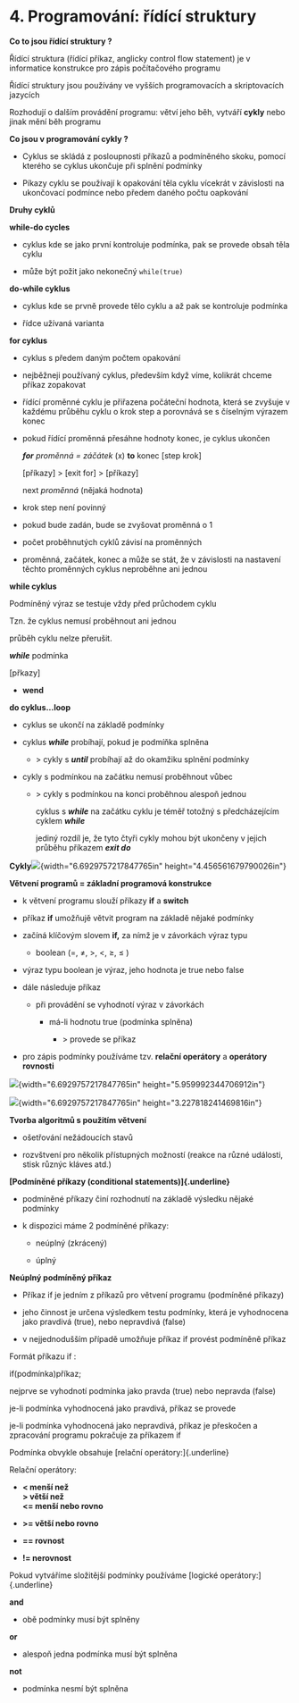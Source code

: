 # 4. Programování: řídící struktury

**Co to jsou řídící struktury ?**

Řídící struktura (řídící příkaz, anglicky control flow statement) je v
informatice konstrukce pro zápis počítačového programu

Řídící struktury jsou používány ve vyšších programovacích a
skriptovacích jazycích

Rozhodují o dalším provádění programu: větví jeho běh, vytváří **cykly**
nebo jinak mění běh programu

**Co jsou v programování cykly ?**

-   Cyklus se skládá z posloupnosti příkazů a podmíněného skoku, pomocí
    kterého se cyklus ukončuje při splnění podmínky

-   Píkazy cyklu se používají k opakování těla cyklu vícekrát v
    závislosti na ukončovací podmínce nebo předem daného počtu oapkování

**Druhy cyklů**

**while-do cycles**

-   cyklus kde se jako první kontroluje podmínka, pak se provede obsah těla cyklu

-   může být požit jako nekonečný ```while(true)```
    
**do-while cyklus**

-   cyklus kde se prvně provede tělo cyklu a až pak se kontroluje podmínka

-   řídce užívaná varianta

**for cyklus**

-   cyklus s předem daným počtem opakování

-   nejběžneji používaný cyklus, především když víme, kolikrát chceme
    příkaz zopakovat

-   řídící proměnné cyklu je přiřazena počáteční hodnota, která se
    zvyšuje v každému průběhu cyklu o krok step a porovnává se s
    číselným výrazem konec

-   pokud řídící proměnná přesáhne hodnoty konec, je cyklus ukončen

    ***for*** *proměnná = záčátek* (x) **to** konec \[step krok\]

    \[příkazy\] \> \[exit for\] \> \[příkazy\]

    next *proměnná* (nějaká hodnota)

-   krok step není povinný

-   pokud bude zadán, bude se zvyšovat proměnná o 1

-   počet proběhnutých cyklů závisí na proměnných

-   proměnná, začátek, konec a může se stát, že v závislosti na
    nastavení těchto proměnných cyklus neproběhne ani jednou

**while cyklus**

Podmíněný výraz se testuje vždy před průchodem cyklu

Tzn. že cyklus nemusí proběhnout ani jednou

průběh cyklu nelze přerušit.

***while*** podmínka

\[přkazy\]

-   **wend**

**do cyklus...loop**

-   cyklus se ukončí na základě podmínky

-   cyklus ***while*** probíhají, pokud je podmíňka splněna

    -   \> cykly s ***until*** probíhají až do okamžiku splnění podmínky

<!-- -->

-   cykly s podmínkou na začátku nemusí proběhnout vůbec

    -   \> cykly s podmínkou na konci proběhnou alespoň jednou

        cyklus s ***while*** na začátku cyklu je téměř totožný s
        předcházejícím cyklem ***while***

        jediný rozdíl je, že tyto čtyři cykly mohou být ukončeny v
        jejich průběhu příkazem ***exit do***

**Cykly**![](media/image1.png){width="6.6929757217847765in"
height="4.456561679790026in"}

**Větvení programů = základní programová konstrukce**

-   k větvení programu slouží příkazy **if** a **switch**

-   příkaz **if** umožňujě větvit program na základě nějaké podmínky 
-   začíná klíčovým slovem **if,** za nímž je v závorkách výraz typu

    -   boolean (=, ≠, \>, \<, ≥, ≤ )

-   výraz typu boolean je výraz, jeho hodnota je true nebo false

-   dále následuje příkaz

    -   při provádění se vyhodnotí výraz v závorkách

        -   má-li hodnotu true (podmínka splněna)

            -   \> provede se příkaz

-   pro zápis podmínky používáme tzv. **relační operátory** a
    **operátory rovnosti**

![](media/image2.png){width="6.6929757217847765in"
height="5.959992344706912in"}

![](media/image3.png){width="6.6929757217847765in"
height="3.227818241469816in"}

**Tvorba algoritmů s použitím větvení**

-   ošetřování nežádoucích stavů

-   rozvštvení pro několik přístupných možností (reakce na různé
    události, stisk různýc kláves atd.)

**[Podmíněné příkazy (conditional statements)]{.underline}**

-   podmíněné příkazy činí rozhodnutí na základě výsledku nějaké
    podmínky

-   k dispozici máme 2 podmíněné příkazy:

    -   neúplný (zkrácený)

    -   úplný

**Neúplný podmíněný příkaz**

-   Příkaz if je jedním z příkazů pro větvení programu (podmíněné
    příkazy)

-   jeho činnost je určena výsledkem testu podmínky, která je
    vyhodnocena jako pravdivá (true), nebo nepravdivá (false)

-   v nejjednodušším případě umožňuje příkaz if provést podmíněně příkaz

Formát příkazu if :

if(podmínka)příkaz;

nejprve se vyhodnotí podmínka jako pravda (true) nebo nepravda (false)

je-li podmínka vyhodnocená jako pravdivá, příkaz se provede

je-li podmínka vyhodnocená jako nepravdivá, příkaz je přeskočen a
zpracování programu pokračuje za příkazem if

Podmínka obvykle obsahuje [relační operátory:]{.underline}

Relační operátory:

-   **\< menší než**\
    **\> větší než**\
    **\<= menší nebo rovno**

-   **\>= větší nebo rovno**

-   **== rovnost**

-   **!= nerovnost**

Pokud vytváříme složitější podmínky používáme [logické
operátory:]{.underline}

**and**

-   obě podmínky musí být splněny

**or**

-   alespoň jedna podmínka musí být splněna

**not**

-   podmínka nesmí být splněna
